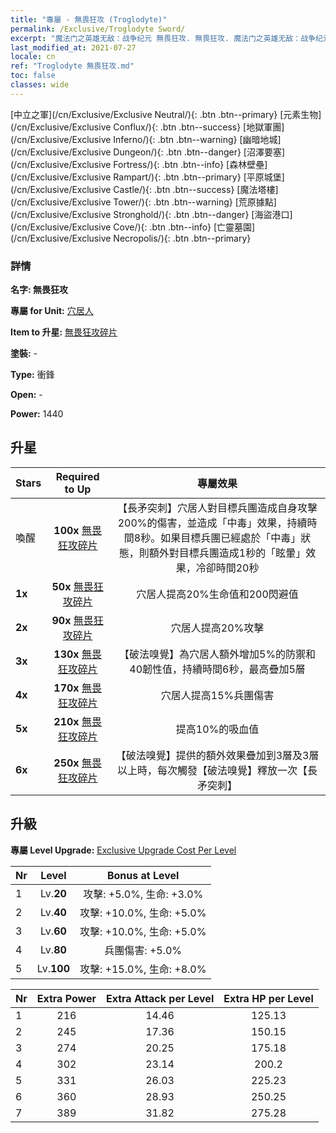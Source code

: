 ```yaml
---
title: "專屬 - 無畏狂攻 (Troglodyte)"
permalink: /Exclusive/Troglodyte Sword/
excerpt: "魔法门之英雄无敌：战争纪元 無畏狂攻. 無畏狂攻. 魔法门之英雄无敌：战争纪元 專屬 無畏狂攻. 穴居人 專屬."
last_modified_at: 2021-07-27
locale: cn
ref: "Troglodyte 無畏狂攻.md"
toc: false
classes: wide
---
```

 [中立之軍](/cn/Exclusive/Exclusive Neutral/){: .btn .btn--primary} [元素生物](/cn/Exclusive/Exclusive Conflux/){: .btn .btn--success} [地獄軍團](/cn/Exclusive/Exclusive Inferno/){: .btn .btn--warning} [幽暗地城](/cn/Exclusive/Exclusive Dungeon/){: .btn .btn--danger} [沼澤要塞](/cn/Exclusive/Exclusive Fortress/){: .btn .btn--info} [森林壁壘](/cn/Exclusive/Exclusive Rampart/){: .btn .btn--primary} [平原城堡](/cn/Exclusive/Exclusive Castle/){: .btn .btn--success} [魔法塔樓](/cn/Exclusive/Exclusive Tower/){: .btn .btn--warning} [荒原據點](/cn/Exclusive/Exclusive Stronghold/){: .btn .btn--danger} [海盜港口](/cn/Exclusive/Exclusive Cove/){: .btn .btn--info} [亡靈墓園](/cn/Exclusive/Exclusive Necropolis/){: .btn .btn--primary} 

### 詳情
 **名字: 無畏狂攻** 

 **專屬 for Unit:** [穴居人](/cn/units/Troglodyte/) 

 **Item to 升星:** [無畏狂攻碎片](/cn/Items/con_912/)

 **塗裝:** -

 **Type:** 衝鋒

 **Open:** -

 **Power:** 1440

## 升星

  |     Stars    |  Required to Up | 專屬效果 |
  |:-------------|:---------------:|:---------------:|
  |  喚醒  | **100x** [無畏狂攻碎片](/cn/Items/con_912/) | 【長矛突刺】穴居人對目標兵團造成自身攻擊200%的傷害，並造成「中毒」效果，持續時間8秒。如果目標兵團已經處於「中毒」狀態，則額外對目標兵團造成1秒的「眩暈」效果，冷卻時間20秒 |
  | **1x** <i class="fas fa-star"/> | **50x** [無畏狂攻碎片](/cn/Items/con_912/) | 穴居人提高20%生命值和200閃避值 |
  | **2x** <i class="fas fa-star"/> | **90x** [無畏狂攻碎片](/cn/Items/con_912/) | 穴居人提高20%攻擊 |
  | **3x** <i class="fas fa-star"/> | **130x** [無畏狂攻碎片](/cn/Items/con_912/) | 【破法嗅覺】為穴居人額外增加5%的防禦和40韌性值，持續時間6秒，最高疊加5層 |
  | **4x** <i class="fas fa-star"/> | **170x** [無畏狂攻碎片](/cn/Items/con_912/) | 穴居人提高15%兵團傷害 |
  | **5x** <i class="fas fa-star"/> | **210x** [無畏狂攻碎片](/cn/Items/con_912/) | 提高10%的吸血值 |
  | **6x** <i class="fas fa-star"/> | **250x** [無畏狂攻碎片](/cn/Items/con_912/) | 【破法嗅覺】提供的額外效果疊加到3層及3層以上時，每次觸發【破法嗅覺】釋放一次【長矛突刺】 |


## 升級
 **專屬 Level Upgrade:** [Exclusive Upgrade Cost Per Level](/Exclusive/ExclusiveUpgradeCostPerLevel/)

  |  Nr  |   Level  | Bonus at Level |
  |:-----|:--------:|:--------------:|
  | 1 | Lv.**20** | 攻擊: +5.0%, 生命: +3.0% |
  | 2 | Lv.**40** | 攻擊: +10.0%, 生命: +5.0% |
  | 3 | Lv.**60** | 攻擊: +10.0%, 生命: +5.0% |
  | 4 | Lv.**80** | 兵團傷害: +5.0% |
  | 5 | Lv.**100** | 攻擊: +15.0%, 生命: +8.0% |


  |  Nr  |  Extra Power | Extra Attack per Level | Extra HP per Level |
  |:-----|:--------:|:--------:|:--------:|
  | 1 | 216 | 14.46 | 125.13 |
  | 2 | 245 | 17.36 | 150.15 |
  | 3 | 274 | 20.25 | 175.18 |
  | 4 | 302 | 23.14 | 200.2 |
  | 5 | 331 | 26.03 | 225.23 |
  | 6 | 360 | 28.93 | 250.25 |
  | 7 | 389 | 31.82 | 275.28 |


